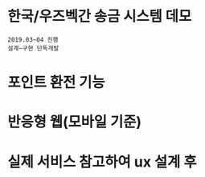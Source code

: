 # 한국/우즈벡간 송금 시스템 데모
    2019.03~04 진행 
    설계~구현 단독개발
    
# 포인트 환전 기능
# 반응형 웹(모바일 기준)
# 실제 서비스 참고하여 ux 설계 후 
